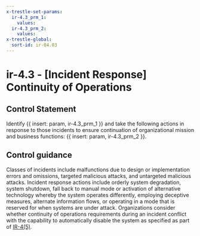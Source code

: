 ```yaml
---
x-trestle-set-params:
  ir-4.3_prm_1:
    values:
  ir-4.3_prm_2:
    values:
x-trestle-global:
  sort-id: ir-04.03
---
```


# ir-4.3 - \[Incident Response\] Continuity of Operations

## Control Statement

Identify {{ insert: param, ir-4.3_prm_1 }} and take the following actions in response to those incidents to ensure continuation of organizational mission and business functions: {{ insert: param, ir-4.3_prm_2 }}.

## Control guidance

Classes of incidents include malfunctions due to design or implementation errors and omissions, targeted malicious attacks, and untargeted malicious attacks. Incident response actions include orderly system degradation, system shutdown, fall back to manual mode or activation of alternative technology whereby the system operates differently, employing deceptive measures, alternate information flows, or operating in a mode that is reserved for when systems are under attack. Organizations consider whether continuity of operations requirements during an incident conflict with the capability to automatically disable the system as specified as part of [IR-4(5)](#ir-4.5).
